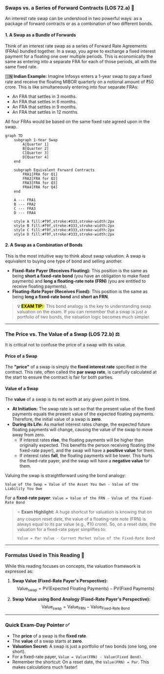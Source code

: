 ### **Swaps vs. a Series of Forward Contracts (LOS 72.a) 🤝**

An interest rate swap can be understood in two powerful ways: as a package of forward contracts or as a combination of two different bonds.

#### **1. A Swap as a Bundle of Forwards**

Think of an interest rate swap as a series of Forward Rate Agreements (FRAs) bundled together. In a swap, you agree to exchange a fixed interest payment for a floating one over multiple periods. This is economically the same as entering into a separate FRA for each of those periods, all with the same fixed rate.

**🇮🇳 Indian Example:** Imagine Infosys enters a 1-year swap to pay a fixed rate and receive the floating MIBOR quarterly on a notional amount of ₹50 crore. This is like simultaneously entering into four separate FRAs:

  * An FRA that settles in 3 months.
  * An FRA that settles in 6 months.
  * An FRA that settles in 9 months.
  * An FRA that settles in 12 months.

All four FRAs would be based on the same fixed rate agreed upon in the swap.

```mermaid
graph TD
    subgraph 1-Year Swap
        A[Quarter 1]
        B[Quarter 2]
        C[Quarter 3]
        D[Quarter 4]
    end

    subgraph Equivalent Forward Contracts
        FRA1[FRA for Q1]
        FRA2[FRA for Q2]
        FRA3[FRA for Q3]
        FRA4[FRA for Q4]
    end

    A --- FRA1
    B --- FRA2
    C --- FRA3
    D --- FRA4

    style A fill:#f9f,stroke:#333,stroke-width:2px
    style B fill:#f9f,stroke:#333,stroke-width:2px
    style C fill:#f9f,stroke:#333,stroke-width:2px
    style D fill:#f9f,stroke:#333,stroke-width:2px
```

#### **2. A Swap as a Combination of Bonds**

This is the most intuitive way to think about swap valuation. A swap is equivalent to buying one type of bond and selling another.

  * **Fixed-Rate Payer (Receives Floating):** This position is the same as being **short a fixed-rate bond** (you have an obligation to make fixed payments) and **long a floating-rate note (FRN)** (you are entitled to receive floating payments).
  * **Floating-Rate Payer (Receives Fixed):** This position is the same as being **long a fixed-rate bond** and **short an FRN**.

> **💡 <mark>EXAM TIP:</mark>:** This bond analogy is the key to understanding swap valuation on the exam. If you can remember that a swap is just a portfolio of two bonds, the valuation logic becomes much simpler.

-----

### **The Price vs. The Value of a Swap (LOS 72.b) ⚖️**

It is critical not to confuse the price of a swap with its value.

#### **Price of a Swap**

The **"price"** of a swap is simply the **fixed interest rate** specified in the contract. This rate, often called the **par swap rate**, is carefully calculated at the start to ensure the contract is fair for both parties.

#### **Value of a Swap**

The **value** of a swap is its net worth at any given point in time.

  * **At Initiation:** The swap rate is set so that the present value of the fixed payments equals the present value of the expected floating payments. Therefore, the initial value of a swap is **zero**.
  * **During its Life:** As market interest rates change, the expected future floating payments will change, causing the value of the swap to move away from zero.
      * If interest rates **rise**, the floating payments will be higher than originally expected. This benefits the person receiving floating (the fixed-rate payer), and the swap will have a **positive value** for them.
      * If interest rates **fall**, the floating payments will be lower. This hurts the fixed-rate payer, and the swap will have a **negative value** for them.

Valuing the swap is straightforward using the bond analogy:

`Value of the Swap = Value of the Asset You Own - Value of the Liability You Owe`

For a **fixed-rate payer**:
`Value = Value of the FRN - Value of the Fixed-Rate Bond`

> ⭐ **Exam Highlight:** A huge shortcut for valuation is knowing that on any coupon reset date, the value of a floating-rate note (FRN) is always equal to its par value (e.g., ₹10 crore). So, on a reset date, the valuation for a fixed-rate payer simplifies to:
>
> `Value = Par Value - Current Market Value of the Fixed-Rate Bond`

-----

### **Formulas Used in This Reading 🧮**

While this reading focuses on concepts, the valuation framework is expressed as:

1.  **Swap Value (Fixed-Rate Payer's Perspective):**
    $$\text{Value}_{\text{swap}} = \text{PV}(\text{Expected Floating Payments}) - \text{PV}(\text{Fixed Payments})$$
    

2.  **Swap Value using Bond Analogy (Fixed-Rate Payer's Perspective):**
    $$\text{Value}_{\text{swap}} = \text{Value}_{\text{FRN}} - \text{Value}_{\text{Fixed-Rate Bond}}$$

-----

### **Quick Exam-Day Pointer ✅**

  * The **price** of a swap is the **fixed rate**.
  * The **value** of a swap starts at **zero**.
  * **Valuation Secret:** A swap is just a portfolio of two bonds (one long, one short).
  * For a fixed-rate payer, `Value = Value(FRN) - Value(Fixed Bond)`.
  * Remember the shortcut: On a reset date, the `Value(FRN) = Par`. This makes calculations much faster\!